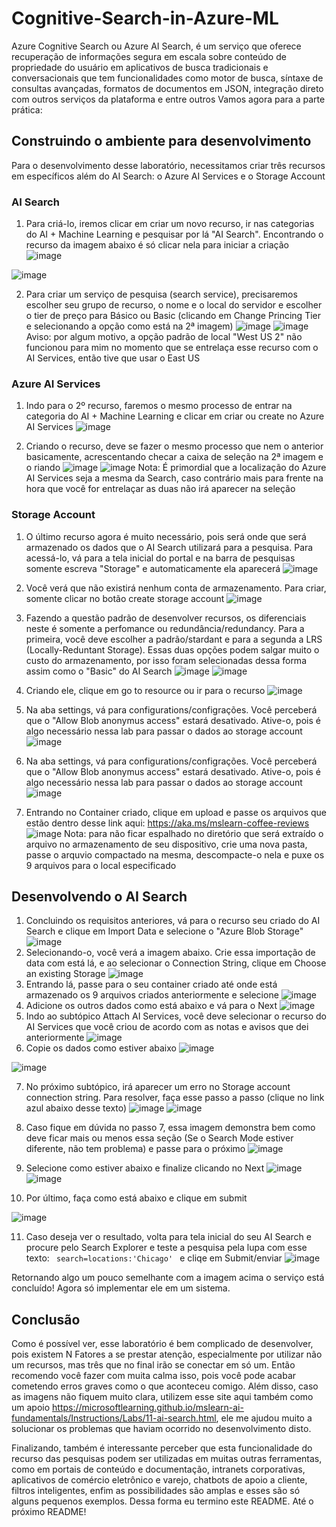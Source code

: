 # Cognitive-Search-in-Azure-ML
Azure Cognitive Search ou Azure AI Search, é um serviço que oferece recuperação de informações segura em escala sobre conteúdo de propriedade do usuário em aplicativos de busca tradicionais e conversacionais que tem funcionalidades como motor de busca, síntaxe de consultas avançadas, formatos de documentos em JSON, integração direto com outros serviços da plataforma e entre outros
Vamos agora para a parte prática:

## Construindo o ambiente para desenvolvimento

Para o desenvolvimento desse laboratório, necessitamos criar três recursos em específicos além do AI Search: o Azure AI Services e o Storage Account

### AI Search

1. Para criá-lo, iremos clicar em criar um novo recurso, ir nas categorias do AI + Machine Learning e pesquisar por lá "AI Search". Encontrando o recurso da imagem abaixo é só clicar nela para iniciar a criação
![image](https://github.com/GustavoPereira-Dev/Cognitive-Search-in-Azure-ML/assets/108029506/5512ab44-66a1-42a9-9836-7f2a01fa6a38)

![image](https://github.com/GustavoPereira-Dev/Cognitive-Search-in-Azure-ML/assets/108029506/6738c9db-6e7a-45ad-b841-e8009f143053)

2. Para criar um serviço de pesquisa (search service), precisaremos escolher seu grupo de recurso, o nome e o local do servidor e escolher o tier de preço para Básico ou Basic (clicando em Change Princing Tier e selecionando a opção como está na 2ª imagem)
![image](https://github.com/GustavoPereira-Dev/Cognitive-Search-in-Azure-ML/assets/108029506/3004caea-98c2-4451-a188-51a3e20ecabf)
![image](https://github.com/GustavoPereira-Dev/Cognitive-Search-in-Azure-ML/assets/108029506/5102f7b0-1c8a-491c-97c0-6fa3be7c610a)
Aviso: por algum motivo, a opção padrão de local "West US 2" não funcionou para mim no momento que se entrelaça esse recurso com o AI Services, então tive que usar o East US

### Azure AI Services

1. Indo para o 2º recurso, faremos o mesmo processo de entrar na categoria do AI + Machine Learning e clicar em criar ou create no Azure AI Services
![image](https://github.com/GustavoPereira-Dev/Cognitive-Search-in-Azure-ML/assets/108029506/3574d3ca-2864-4536-83fd-0b7f6d13d865)

2. Criando o recurso, deve se fazer o mesmo processo que nem o anterior basicamente, acrescentando checar a caixa de seleção na 2ª imagem e o riando 
![image](https://github.com/GustavoPereira-Dev/Cognitive-Search-in-Azure-ML/assets/108029506/3c0142e2-7d2e-4a35-b653-9e87787921a4)
![image](https://github.com/GustavoPereira-Dev/Cognitive-Search-in-Azure-ML/assets/108029506/2169d366-73f5-473e-9afa-a49addf2c265)
Nota: É primordial que a localização do Azure AI Services seja a mesma da Search, caso contrário mais para frente na hora que você for entrelaçar as duas não irá aparecer na seleção


### Storage Account
1. O último recurso agora é muito necessário, pois será onde que será armazenado os dados que o AI Search utilizará para a pesquisa. Para acessá-lo, vá para a tela inicial do portal e na barra de pesquisas somente escreva "Storage" e automaticamente ela aparecerá
![image](https://github.com/GustavoPereira-Dev/Cognitive-Search-in-Azure-ML/assets/108029506/c2f954dc-64e8-4e17-84df-bef66b740cf7)

2. Você verá que não existirá nenhum conta de armazenamento. Para criar, somente clicar no botão create storage account
![image](https://github.com/GustavoPereira-Dev/Cognitive-Search-in-Azure-ML/assets/108029506/b06a089e-752c-4688-a560-de2d35291f81)

3. Fazendo a questão padrão de desenvolver recursos, os diferenciais neste é somente a perfomance ou redundância/redundancy. Para a primeira, você deve escolher a padrão/stardant e para a segunda a LRS (Locally-Reduntant Storage). Essas duas opções podem salgar muito o custo do armazenamento, por isso foram selecionadas dessa forma assim como o "Basic" do AI Search
![image](https://github.com/GustavoPereira-Dev/Cognitive-Search-in-Azure-ML/assets/108029506/43068371-85b5-45c1-8c21-40bd38ad3be8)
![image](https://github.com/GustavoPereira-Dev/Cognitive-Search-in-Azure-ML/assets/108029506/44706668-2fc3-4b7f-88e3-aeb5dfbb0247)
4. Criando ele, clique em go to resource ou ir para o recurso
![image](https://github.com/GustavoPereira-Dev/Cognitive-Search-in-Azure-ML/assets/108029506/e030c15e-f0cd-4b60-8455-34ce8de060c5)
5. Na aba settings, vá para configurations/configrações. Você perceberá que o "Allow Blob anonymus access" estará desativado. Ative-o, pois é algo necessário nessa lab para passar o dados ao storage account 
![image](https://github.com/GustavoPereira-Dev/Cognitive-Search-in-Azure-ML/assets/108029506/fe36530b-af5c-41fa-aeae-1f6ab8cdf212)
6. Na aba settings, vá para configurations/configrações. Você perceberá que o "Allow Blob anonymus access" estará desativado. Ative-o, pois é algo necessário nessa lab para passar o dados ao storage account 
![image](https://github.com/GustavoPereira-Dev/Cognitive-Search-in-Azure-ML/assets/108029506/958e46fe-5cea-48cf-a095-8f7ddfe7e56b)

7. Entrando no Container criado, clique em upload e passe os arquivos que estão dentro desse link aqui: https://aka.ms/mslearn-coffee-reviews 
![image](https://github.com/GustavoPereira-Dev/Cognitive-Search-in-Azure-ML/assets/108029506/7e06f30d-3cc1-4ef8-8984-622cc9a04468)
Nota: para não ficar espalhado no diretório que será extraído o arquivo no armazenamento de seu dispositivo, crie uma nova pasta, passe o arquvio compactado na mesma, descompacte-o nela e puxe os 9 arquivos para o local especificado

## Desenvolvendo o AI Search
1. Concluindo os requisitos anteriores, vá para o recurso seu criado do AI Search e clique em Import Data e selecione o "Azure Blob Storage"
![image](https://github.com/GustavoPereira-Dev/Cognitive-Search-in-Azure-ML/assets/108029506/b89dee7a-6a0a-4772-a1bc-26ecaa403426)
2. Selecionando-o, você verá a imagem abaixo. Crie essa importação de data com está lá, e ao selecionar o Connection String, clique em Choose an existing Storage
![image](https://github.com/GustavoPereira-Dev/Cognitive-Search-in-Azure-ML/assets/108029506/810108d1-ea85-4e55-b209-a27e9ef4cfbe)
3. Entrando lá, passe para o seu container criado até onde está armazenado os 9 arquivos criados anteriormente e selecione
![image](https://github.com/GustavoPereira-Dev/Cognitive-Search-in-Azure-ML/assets/108029506/e58f331c-83cb-4858-afb0-48a62bf6da20)
4. Adicione os outros dados como está abaixo e vá para o Next
![image](https://github.com/GustavoPereira-Dev/Cognitive-Search-in-Azure-ML/assets/108029506/1c6e8e07-fdbd-40df-b6c8-a880bdba5f6a)
5. Indo ao subtópico Attach AI Services, você deve selecionar o recurso do AI Services que você criou de acordo com as notas e avisos que dei anteriormente
![image](https://github.com/GustavoPereira-Dev/Cognitive-Search-in-Azure-ML/assets/108029506/564effd1-6437-4b74-bb2b-ad93f1417759)
6. Copie os dados como estiver abaixo
![image](https://github.com/GustavoPereira-Dev/Cognitive-Search-in-Azure-ML/assets/108029506/e5e0506f-f10f-471e-9b7b-0960414d9097)

![image](https://github.com/GustavoPereira-Dev/Cognitive-Search-in-Azure-ML/assets/108029506/18437d35-7e2e-4751-8c6e-48a3f5a60ab4)

7. No próximo subtópico, irá aparecer um erro no Storage account connection string. Para resolver, faça esse passo a passo (clique no link azul abaixo desse texto)
![image](https://github.com/GustavoPereira-Dev/Cognitive-Search-in-Azure-ML/assets/108029506/4d215a09-c712-4014-ad1d-538b1225bb16)
![image](https://github.com/GustavoPereira-Dev/Cognitive-Search-in-Azure-ML/assets/108029506/b309135b-2bbe-482c-b516-de03d0a4ede6)

8. Caso fique em dúvida no passo 7, essa imagem demonstra bem como deve ficar mais ou menos essa seção (Se o Search Mode estiver diferente, não tem problema) e passe para o próximo
![image](https://github.com/GustavoPereira-Dev/Cognitive-Search-in-Azure-ML/assets/108029506/83119f89-7eaf-4c90-9821-85413ef182af)

9. Selecione como estiver abaixo e finalize clicando no Next
![image](https://github.com/GustavoPereira-Dev/Cognitive-Search-in-Azure-ML/assets/108029506/ae07259f-0b9e-43cb-bf8b-c24b012f7ba2)
![image](https://github.com/GustavoPereira-Dev/Cognitive-Search-in-Azure-ML/assets/108029506/617f6bbf-ccf0-4570-b293-dbcf0962215b)

10. Por último, faça como está abaixo e clique em submit

![image](https://github.com/GustavoPereira-Dev/Cognitive-Search-in-Azure-ML/assets/108029506/50a525cf-e8d2-4442-9639-3d30ddb66d19)

11. Caso deseja ver o resultado, volta para tela inicial do seu AI Search e procure pelo Search Explorer e teste a pesquisa pela lupa com esse texto: <code> search=locations:'Chicago' </code> e cliqe em Submit/enviar
![image](https://github.com/GustavoPereira-Dev/Cognitive-Search-in-Azure-ML/assets/108029506/9dca0d24-b52e-440a-85f4-891533ceb7ca)

Retornando algo um pouco semelhante com a imagem acima  o serviço está concluído! Agora só implementar ele em um sistema.

## Conclusão

Como é possível ver, esse laboratório é bem complicado de desenvolver, pois existem N Fatores a se prestar atenção, especialmente por utilizar não um recursos, mas três que no final irão se conectar em só um. Então recomendo você fazer com muita calma isso, pois você pode acabar cometendo erros graves como o que aconteceu comigo. Além disso, caso as imagens não fiquem muito clara, utilizem esse site aqui também como um apoio https://microsoftlearning.github.io/mslearn-ai-fundamentals/Instructions/Labs/11-ai-search.html, ele me ajudou muito a solucionar os problemas que haviam ocorrido no desenvolvimento disto.

Finalizando, também é interessante perceber que esta funcionalidade do recurso das pesquisas podem ser utilizadas em muitas outras ferramentas, como em portais de conteúdo e documentação, intranets corporativas, aplicativos de comércio eletrônico e varejo, chatbots de apoio a cliente, filtros inteligentes, enfim as possibilidades são amplas e esses são só alguns pequenos exemplos. Dessa forma eu termino este README. Até o próximo README!
